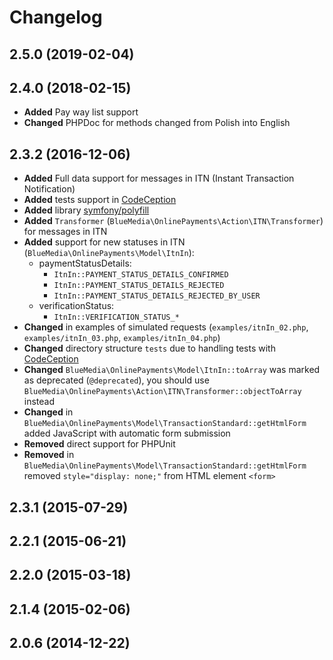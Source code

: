 # Changelog

## 2.5.0 (2019-02-04)


## 2.4.0 (2018-02-15)
- **Added** Pay way list support
- **Changed** PHPDoc for methods changed from Polish into English

## 2.3.2 (2016-12-06)
- **Added** Full data support for messages in ITN (Instant Transaction Notification)
- **Added** tests support in [CodeCeption](http://codeception.com/)
- **Added** library [symfony/polyfill](https://github.com/symfony/polyfill)
- **Added** `Transformer` (`BlueMedia\OnlinePayments\Action\ITN\Transformer`) for messages in ITN
- **Added** support for new statuses in ITN (`BlueMedia\OnlinePayments\Model\ItnIn`):
    - paymentStatusDetails:
        - `ItnIn::PAYMENT_STATUS_DETAILS_CONFIRMED`
        - `ItnIn::PAYMENT_STATUS_DETAILS_REJECTED`
        - `ItnIn::PAYMENT_STATUS_DETAILS_REJECTED_BY_USER`
    - verificationStatus:
        - `ItnIn::VERIFICATION_STATUS_*`
- **Changed** in examples of simulated requests (`examples/itnIn_02.php`, `examples/itnIn_03.php`, `examples/itnIn_04.php`)
- **Changed** directory structure `tests` due to handling tests with [CodeCeption](http://codeception.com/)
- **Changed** `BlueMedia\OnlinePayments\Model\ItnIn::toArray` was marked as deprecated (`@deprecated`), you should use `BlueMedia\OnlinePayments\Action\ITN\Transformer::objectToArray` instead
- **Changed** in `BlueMedia\OnlinePayments\Model\TransactionStandard::getHtmlForm` added JavaScript with automatic form submission
- **Removed** direct support for PHPUnit
- **Removed** in `BlueMedia\OnlinePayments\Model\TransactionStandard::getHtmlForm` removed `style="display: none;"` from HTML element `<form>`

## 2.3.1 (2015-07-29)

## 2.2.1 (2015-06-21)

## 2.2.0 (2015-03-18)

## 2.1.4 (2015-02-06)

## 2.0.6 (2014-12-22)

